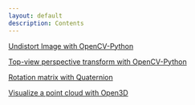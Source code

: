 ```yaml
---
layout: default
description: Contents
---
```


[Undistort Image with OpenCV-Python](./undistort.html)

[Top-view perspective transform with OpenCV-Python](./topview_transformation.html)

[Rotation matrix with Quaternion](./quaternion.html)

[Visualize a point cloud with Open3D](./pointcloud.html)

